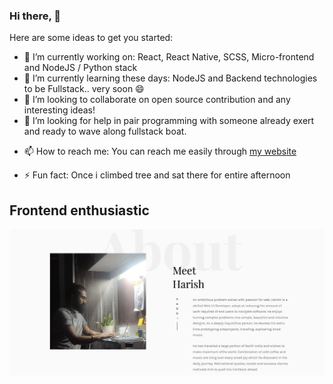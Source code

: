 ### Hi there, 👋

Here are some ideas to get you started:

- 🔭 I’m currently working on: React, React Native, SCSS, Micro-frontend and NodeJS / Python stack 
- 🌱 I’m currently learning these days: NodeJS and Backend technologies to be Fullstack.. very soon 😄
- 👯 I’m looking to collaborate on open source contribution and any interesting ideas!
- 🤔 I’m looking for help in pair programming with someone already exert and ready to wave  along fullstack boat.
<!-- - 💬 Ask me about ... -->
- 📫 How to reach me: You can reach me easily through <a href="https://harish.website">my website</a>
<!-- - 😄 Pronouns: ... -->
- ⚡ Fun fact: Once i climbed tree and sat there for entire afternoon

## Frontend enthusiastic

![Site preview](https://raw.githubusercontent.com/HarishBoke/HarishBoke/master/content/harish.website.png)